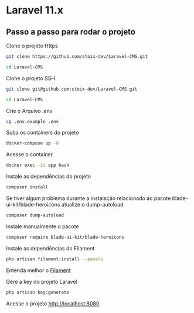 # Laravel 11.x

## Passo a passo para rodar o projeto
Clone o projeto Https
```sh
git clone https://github.com/stoix-dev/Laravel-CMS.git
```
```sh
cd Laravel-CMS
```

Clone o projeto SSH
```sh
git clone git@github.com:stoix-dev/Laravel-CMS.git
```
```sh
cd Laravel-CMS
```

Crie o Arquivo .env
```sh
cp .env.example .env
```

Suba os containers do projeto
```sh
docker-compose up -d
```

Acesse o container
```sh
docker exec -it app bash
```

Instale as dependências do projeto
```sh
composer install
```
Se tiver algum problema durante a instalação relacionado ao pacote blade-ui-kit/blade-heroicons atualize o dump-autoload
```sh
composer dump-autoload
```

Instale manualmente o pacote
```sh
composer require blade-ui-kit/blade-heroicons
```

Instale as dependências do Filament
```sh
php artisan filament:install --panels
```

Entenda melhor o [Filament](https://filamentphp.com/docs)

Gere a key do projeto Laravel
```sh
php artisan key:generate
```

Acesse o projeto
[http://localhost:8080](http://localhost:8080)
